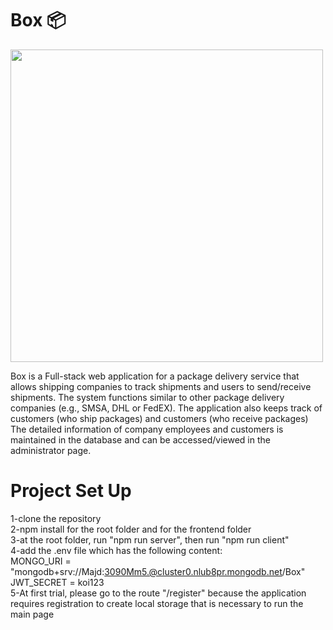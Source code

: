 # Box 📦 

<img src="https://media.giphy.com/media/4YIdN9xbtuz46cFnIN/giphy.gif" width="500" hieght="100%">

Box is a Full-stack web application for a package delivery service that allows shipping companies to track shipments and users to send/receive shipments. 
The system functions similar to other package delivery companies (e.g., SMSA, DHL or FedEX). 
The application also keeps track of customers (who ship packages) and customers (who receive packages)
The detailed information of company employees and customers is maintained in the database and can be accessed/viewed in the administrator page.

# Project Set Up
1-clone the repository<br>
2-npm install for the root folder and for the frontend folder<br>
3-at the root folder, run "npm run server", then run "npm run client"<br>
4-add the .env file which has the following content:<br>
MONGO_URI = "mongodb+srv://Majd:3090Mm5.@cluster0.nlub8pr.mongodb.net/Box"
JWT_SECRET = koi123<br>
5-At first trial, please go to the route "/register" because the application requires registration to create local storage that is necessary to run the main page

